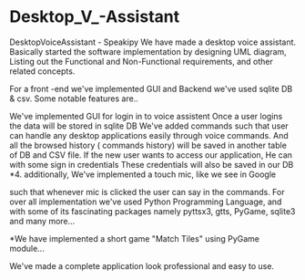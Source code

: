 # Desktop_V_-Assistant

DesktopVoiceAssistant - Speakipy
We have made a desktop voice assistant. Basically started the software implementation by designing UML diagram, Listing out the Functional and Non-Functional requirements, and other related concepts.

For a front -end we've implemented GUI and Backend we've used sqlite DB & csv. Some notable features are..

We've implemented GUI for login in to voice assistent
Once a user logins the data will be stored in sqlite DB
We've added commands such that user can handle any desktop applications easily through voice commands.
And all the browsed history ( commands history) will be saved in another table of DB and CSV file.
If the new user wants to access our application, He can with some sign in credentials
These credentials will also be saved in our DB
*4. additionally, We've implemented a touch mic, like we see in Google

such that whenever mic is clicked the user can say in the commands.
For over all implementation we've used Python Programming Language, and with some of its fascinating packages namely pyttsx3, gtts, PyGame, sqlite3 and many more...

*We have implemented a short game "Match Tiles" using PyGame module...

We've made a complete application look professional and easy to use.
